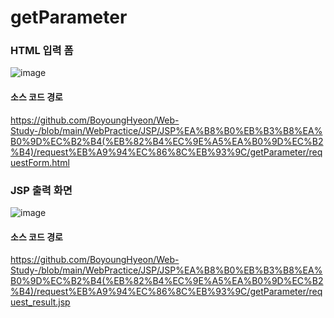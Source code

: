 # getParameter


### HTML 입력 폼
![image](https://user-images.githubusercontent.com/49936027/138015450-1744add9-9353-4729-910b-ab1e40be4ba8.png)

#### 소스 코드 경로
https://github.com/BoyoungHyeon/Web-Study-/blob/main/WebPractice/JSP/JSP%EA%B8%B0%EB%B3%B8%EA%B0%9D%EC%B2%B4(%EB%82%B4%EC%9E%A5%EA%B0%9D%EC%B2%B4)/request%EB%A9%94%EC%86%8C%EB%93%9C/getParameter/requestForm.html



### JSP 출력 화면 
![image](https://user-images.githubusercontent.com/49936027/138015467-f76f3a31-cc26-4de0-9866-fe2ee1a963fa.png)

#### 소스 코드 경로
https://github.com/BoyoungHyeon/Web-Study-/blob/main/WebPractice/JSP/JSP%EA%B8%B0%EB%B3%B8%EA%B0%9D%EC%B2%B4(%EB%82%B4%EC%9E%A5%EA%B0%9D%EC%B2%B4)/request%EB%A9%94%EC%86%8C%EB%93%9C/getParameter/request_result.jsp
